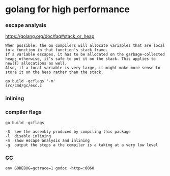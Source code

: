 golang for high performance
===========================

### escape analysis

https://golang.org/doc/faq#stack_or_heap

    When possible, the Go compilers will allocate variables that are local to a function in that function's stack frame.
    If a variable escapes, it has to be allocated on the garbage-collected heap; otherwise, it’s safe to put it on the stack. This applies to new(T) allocations as well.
    Also, if a local variable is very large, it might make more sense to store it on the heap rather than the stack.

    go build -gcflags '-m'
    src/cmd/gc/esc.c

### inlining

### compiler flags

    go build -gcflags 

    -S  see the assembly produced by compiling this package
    -l  disable inlining
    -m  show escape analysis and inlining
    -g  output the steps a the compiler is a taking at a very low level

### GC

    env GODEBUG=gctrace=1 godoc -http=:6060
